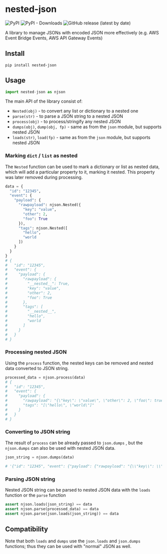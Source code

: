 # nested-json

![PyPI](https://img.shields.io/pypi/v/nested-json?style=flat-square) ![PyPI - Downloads](https://img.shields.io/pypi/dw/nested-json?style=flat-square) ![GitHub release (latest by date)](https://img.shields.io/github/v/release/szikszail/nested-json?style=flat-square)

A library to manage JSONs with encoded JSON more effectively (e.g. AWS Event Bridge Events, AWS API Gateway Events)

## Install

```shell
pip install nested-json
```

## Usage

```python
import nested-json as njson
```

The main API of the library consist of:

* `Nested(obj)` - to convert any list or dictionary to a nested one
* `parse(str)` - to parse a JSON string to a nested JSON
* `process(obj)` - to process/stringify any nested JSON
* `dumps(obj)`,  `dump(obj, fp)` - same as from the `json` module, but supports nested JSON
* `loads(str)`,  `load(fp)` - same as from the `json` module, but supports nested JSON

### Marking `dict` / `list` as nested

The `Nested` function can be used to mark a dictionary or
list as nested data, which will add a particular property to it, 
marking it nested. This property was later removed during processing.

```python
data = {
  "id": "12345",
  "event": {
    "payload": {
      "rawpayload": njson.Nested({
        "key": "value",
        "other": 2,
        "foo": True
      }),
      "tags": njson.Nested([
        "hello",
        "world
      ])
    }
  }
}
# {
#   "id": "12345",
#   "event": {
#     "payload": {
#       "rawpayload": {
#         "__nested__": True,
#         "key": "value",
#         "other": 2,
#         "foo": True
#       },
#       "tags": [
#         "__nested__",
#         "hello",
#         "world
#       ]
#     }
#   }
# }
```

### Processing nested JSON

Using the `process` function, the nested keys can be removed
and nested data converted to JSON string.

```python
processed_data = njson.process(data)
# {
#   "id": "12345",
#   "event": {
#     "payload": {
#       "rawpayload": "{\"key\": \"value\", \"other\": 2, \"foo\": true}",
#       "tags": "[\"hello\", \"world\"]"
#     }
#   }
# }
```

### Converting to JSON string

The result of `process` can be already passed to `json.dumps` , 
but the `njson.dumps` can also be used with nested JSON data.

```python
json_string = njson.dumps(data)

# '{"id": "12345", "event": {"payload": {"rawpayload": "{\\"key\\": \\"value\\", \\"other\\": 2, \\"foo\\": true}", "tags": "[\\"hello\\", \\"world\\"]"}}}'
```

### Parsing JSON string

Nested JSON string can be parsed to nested JSON data with the `loads` function or the `parse` function

```python
assert njson.loads(json_string) == data
assert njson.parse(processed_data) == data
assert njson.parse(json.loads(json_string)) == data
```

## Compatibility

Note that both `loads` and `dumps` use the `json.loads` and `json.dumps` functions; thus they can be used with "normal" JSON as well.
